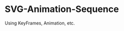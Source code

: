 # SVG-Animation-Sequence

Using KeyFrames, Animation, etc. 




<g-emoji class="g-emoji" alias="100" fallback src="https://image.flaticon.com/icons/svg/636/636047.svg"></g-emoji>
